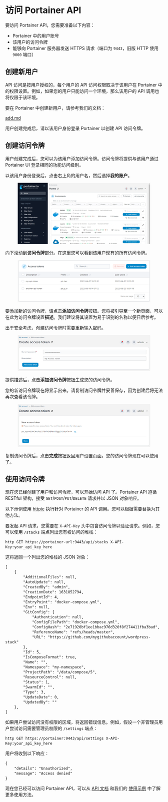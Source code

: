 # 访问 Portainer API

要访问 Portainer API，您需要准备以下内容：

* Portainer 中的用户账号
* 该用户的访问令牌
* 能够向 Portainer 服务器发送 HTTPS 请求（端口为 `9443`，旧版 HTTP 使用 `9000` 端口）

## 创建新用户

API 访问是按用户授权的，每个用户的 API 访问权限取决于该用户在 Portainer 中的权限设置。例如，如果您的用户只能访问一个环境，那么该用户的 API 调用也将仅限于该环境。

要在 Portainer 中创建新用户，请参考我们的文档：

[add.md](../admin/user/add.md)

用户创建完成后，请以该用户身份登录 Portainer 以创建 API 访问令牌。

## 创建访问令牌

用户创建完成后，您可以为该用户添加访问令牌。访问令牌将提供与该用户通过 Portainer UI 登录相同的功能访问级别。

以该用户身份登录后，点击右上角的用户名，然后选择**我的账户**。

<figure><img src="/assets/2.20-api-access-myaccount.gif" alt=""><figcaption></figcaption></figure>

向下滚动到**访问令牌**部分。在这里您可以看到该用户现有的所有访问令牌。

<figure><img src="/assets/2.15-accountsettings-apitokens.png" alt=""><figcaption></figcaption></figure>

要添加新的访问令牌，请点击**添加访问令牌**按钮。您将被引导至一个新页面，可以在此为访问令牌设置**描述**。我们建议将其设置为易于识别的名称以便日后参考。

出于安全考虑，创建访问令牌时需要重新输入密码。

<figure><img src="/assets/2.20-api-access-createtoken.png" alt=""><figcaption></figcaption></figure>

提供描述后，点击**添加访问令牌**按钮生成您的访问令牌。

您的新访问令牌现在将显示出来。请复制访问令牌并妥善保存，因为创建后将无法再次查看该令牌。

<figure><img src="/assets/2.20-api-access-createdtoken.png" alt=""><figcaption></figcaption></figure>

复制访问令牌后，点击**完成**按钮返回用户设置页面。您的访问令牌现在可以使用了。

## 使用访问令牌

现在您已经创建了用户和访问令牌，可以开始访问 API 了。Portainer API 遵循 RESTful 架构，接受 `GET`/`POST`/`PUT`/`DELETE` 请求并以 JSON 对象响应。

以下示例使用 [httpie](https://httpie.org/) 执行针对 Portainer 的 API 调用。您可以根据需要替换为其他方法。

要发起 API 请求，您需要在 `X-API-Key` 头中包含访问令牌以验证请求。例如，您可以使用 `/stacks` 端点列出您有权访问的堆栈：

```
http GET https://portainer-url:9443/api/stacks X-API-Key:your_api_key_here
```

这将返回一个列出您的堆栈的 JSON 对象：

```
[
    {
        "AdditionalFiles": null,
        "AutoUpdate": null,
        "CreatedBy": "admin",
        "CreationDate": 1631852794,
        "EndpointId": 4,
        "EntryPoint": "docker-compose.yml",
        "Env": null,
        "GitConfig": {
            "Authentication": null,
            "ConfigFilePath": "docker-compose.yml",
            "ConfigHash": "2e71920bf1ee1bbac976d320f8f274411fba3bad",
            "ReferenceName": "refs/heads/master",
            "URL": "https://github.com/mygithubaccount/wordpress-stack"
        },
        "Id": 5,
        "IsComposeFormat": true,
        "Name": "",
        "Namespace": "my-namespace",
        "ProjectPath": "/data/compose/5",
        "ResourceControl": null,
        "Status": 1,
        "SwarmId": "",
        "Type": 3,
        "UpdateDate": 0,
        "UpdatedBy": ""
    },
]
```

如果用户尝试访问没有权限的区域，将返回错误信息。例如，假设一个非管理员用户尝试访问需要管理员权限的 `/settings` 端点：

```
http GET https://portainer:9443/api/settings X-API-Key:your_api_key_here
```

用户将收到以下响应：

```
{
    "details": "Unauthorized",
    "message": "Access denied"
}
```

现在您已经可以访问 Portainer API，可以从 [API 文档](docs.md) 和我们的 [使用示例](examples.md) 中了解更多使用方法。
